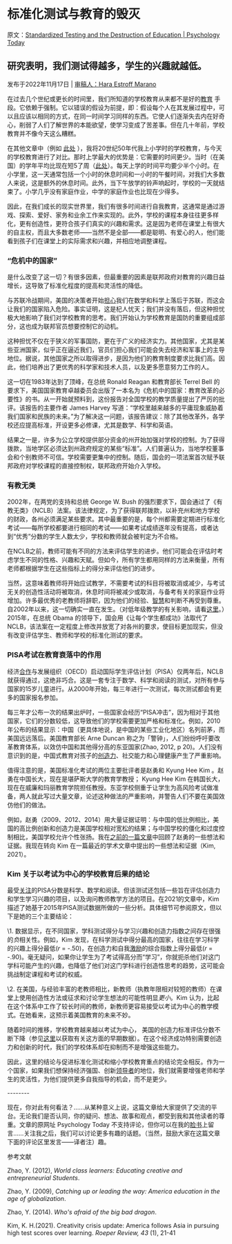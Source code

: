 # 标准化测试与教育的毁灭

原文：[Standardized Testing and the Destruction of Education | Psychology Today](https://www.psychologytoday.com/us/blog/freedom-learn/202211/standardized-testing-and-the-destruction-education)

## 研究表明，我们测试得越多，学生的兴趣就越低。

发布于2022年11月17日 | [审稿人：Hara Estroff Marano](https://www.psychologytoday.com/us/docs/editorial-process)

在过去几个世纪或更长的时间里，我们所知道的学校教育从来都不是好的[教育](https://www.psychologytoday.com/us/basics/education) 手段。它依赖于强制。它以错误的假设为前提，即：假设每个人在其发展过程中，可以且应该以相同的方式，在同一时间学习同样的东西。它使人们逐渐失去内在好奇心，削弱了人们了解世界的本能欲望，使学习变成了苦差事。但在几十年前，学校教育并不像今天这么糟糕。

在其他文章中（例如 [此处](https://www.amazon.com/Free-Learn-Unleashing-Instinct-Self-Reliant/dp/0465084990/ref=sr_1_1?crid=2JZQHKNK6I7JR&keywords=Peter+Gray+Free+to+Learn+Paperback&qid=1668623856&s=digital-text&sprefix=peter+gray+free+to+learn+paperback%2Cdigital-text%2C74&sr=1-1-catcorr) ），我将20世纪50年代我上小学时的学校教育，与今天的学校教育进行了对比。那时上学最大的优势是：它需要的时间更少。当时（在美国）的学年平均比现在短5了周（[此处](https://www.columnfivemedia.com/work/infographic-americas-schools-1950s-vs-today/)）。每天上学的时间平均要少半个小时。在小学里，这一天通常包括一个小时的休息时间和一小时的午餐时间，对我们大多数人来说，这是额外的休息时间。此外，当下午放学的铃声响起时，学校的一天就结束了。小学几乎没有家庭作业，中学的家庭作业也比现在少得多。

因此，在我们成长的现实世界里，我们有很多时间进行自我教育，这通常是通过游戏、探索、爱好、家务和业余工作来实现的。此外，学校的课程本身往往更多样化，更有创造性，更符合孩子们真实的兴趣和需求。这是因为老师在课堂上有很大的自主权，而且大多数老师——当然不是全部——都是聪明、有爱心的人，他们能看到孩子们在课堂上的实际需求和兴趣，并相应地调整课程。

### “危机中的国家”

是什么改变了这一切？有很多因素，但最重要的因素是联邦政府对教育的兴趣日益增长，这导致了标准化程度的提高和灵活性的降低。

与苏联冷战期间，美国的决策者开始[担心](https://www.psychologytoday.com/us/basics/fear)我们在数学和科学上落后于苏联，而这会让我们的国家陷入危险。事实证明，这是杞人忧天；我们并没有落后，但这种担忧极大地影响了我们对学校教育的思考。我们开始认为学校教育是国防的重要组成部分，这也成为联邦官员想要控制它的动机。

这种担忧不仅在于狭义的军事国防，更在于广义的经济实力。其他国家，尤其是某些亚洲国家，似乎正在逼近我们，官员们担心我们可能会失去经济和军事上的主导地位。据说，其他国家之所以取得进步，是因为他们的教育制度要求比我们高。因此，他们培养出了更优秀的科学家和技术人员，以及更多愿意努力工作的人。

这一切在1983年达到了顶峰，在总统 Ronald Reagan 和教育部长 Terrel Bell 的要求下，美国国家教育卓越委员会出版了一本名为《危机中的国家：教育改革的必要性》的书。从一开始就预料到，这份报告对全国学校的教学质量提出了严厉的批评。该报告的主要作者 James Harvey 写道：“学校里越来越多的平庸现象威胁着我们国家和民族的未来。”为了解决这一问题，该报告建议：除了其他改革外，各学校还应提高标准，开设更多必修课，尤其是数学、科学和英语。

结果之一是，许多为公立学校提供部分资金的州开始加强对学校的控制。为了获得拨款，当地学区必须达到州政府规定的某些“标准”。人们普遍认为，当地学校董事会和个别教师不可信。学校需要更集中的控制。随后，国会的一项法案首次赋予联邦政府对学校课程的直接控制权，联邦政府开始介入学校。

### 有教无类

2002年，在两党的支持和总统 George W. Bush 的强烈要求下，国会通过了《有教无类》（NCLB）法案。该法律规定，为了获得联邦拨款，以补充州和地方学校的财政，各州必须满足某些要求。其中最重要的是，每个州都需要定期进行标准化考试——每所学校都要进行相同的考试——如果考试成绩逐年没有提高，或者达到“优秀”分数的学生人数太少，学校和教师就会被判定为不合格。

在NCLB之前，教师可能有不同的方法来评估学生的进步。他们可能会在评估时考虑学生不同的性格、兴趣和天赋。但如今，所有学生都用同样的方法来衡量，所有老师都根据学生在这些指标上的得分来评估他们的进步。

当然，这意味着教师将开始应试教学，不需要考试的科目将被取消或减少，与考试无关的创造性活动将被取消，休息时间将被减少或取消，与备考有关的家庭作业将增加。许多最优秀的老教师将辞职，因为他们的经验、[智慧](https://www.psychologytoday.com/us/basics/wisdom)和判断不再受到尊重。自2002年以来，这一切确实一直在发生。（对低年级教学的有关影响，请看[这里](https://www.psychologytoday.com/us/blog/freedom-learn/201912/kindergarten-teachers-are-quitting-and-here-is-why)。）2015年，在总统 Obama 的领导下，国会用《让每个学生都成功》法取代了NCLB，该法案在一定程度上修改并放宽了对各州的要求，使目标更加现实，但没有改变评估学生、教师和学校的标准化测试的要求。

### PISA考试在教育衰落中的作用

经济[合作](https://www.psychologytoday.com/us/basics/teamwork)与发展组织（OECD）启动国际学生评估计划（PISA）仅两年后，NCLB就获得通过，这绝非巧合。这是一套专注于数学、科学和阅读的测试，对所有参与国家的15岁儿童进行。从2000年开始，每三年进行一次测试，每次测试都会有更多的国家报名参加。

每三年才公布一次的结果出炉时，一些国家会经历“PISA冲击”，因为相对于其他国家，它们的分数较低，这导致他们的学校需要更加严格和标准化。例如，2010年公布的结果显示：中国（更具体地说，是中国的某些工业化地区）名列前茅，而美国远远落后。美国教育部长 Arne Duncan 称之为「警钟」，人们纷纷呼吁要改革教育体系，以效仿中国和其他得分高的东亚国家(Zhao, 2012, p 20)。人们没有意识到的是，中国式教育对孩子的[创造力](https://www.psychologytoday.com/us/basics/creativity)、社交能力和心理健康产生了严重影响。

值得注意的是，美国标准化考试的两位主要批评者是赵勇和 Kyung Hee Kim 。赵勇在中国长大，现在是堪萨斯大学的教育学教授； Kyung Hee Kim 在韩国长大，现在在威廉和玛丽教育学院担任教授。东亚学校侧重于让学生为高风险考试做准备，两人就此写过大量文章，论述这种做法的严重影响，并警告人们不要在美国效仿他们的做法。

例如，赵勇（2009、2012、2014）用大量证据证明：与中国的低比例相比，美国的高比例创新和创造力是美国学校相对宽松的结果；与中国学校的僵化和过度控制相比，美国学校允许个性张扬。我在[之前的一篇文章](https://www.psychologytoday.com/us/blog/freedom-learn/201305/be-glad-our-failure-catch-china-in-education)中回顾了赵勇的一些想法和证据。我现在转向 Kim 在一篇最近的学术文章中提出的一些想法和证据（Kim, 2021）。

### Kim 关于以考试为中心的学校教育后果的结论

最受[关注](https://www.psychologytoday.com/us/basics/attention)的PISA分数是科学、数学和阅读。但该测试还包括一些旨在评估创造力和学生学习兴趣的项目，以及询问教师教学方法的项目。在2021的文章中，Kim 描述了她基于2015年PISA测试数据所做的一些分析。具体细节可参阅原文，但以下是她的三个主要结论：

\1. 数据显示，在不同国家，学科测试得分与学习兴趣和创造力指数之间存在很强的*负*相关性。例如，Kim 发现，在科学测试中得分最高的国家，往往在学习科学的兴趣上得分最低(*r* = -.50)，在创造力和自我[激励](https://www.psychologytoday.com/us/basics/motivation)的综合指数上得分最低(*r* = -.90)。毫无疑问，如果你让学生为了考试得高分而“学习”，你就扼杀他们对这门学科可能产生的兴趣，也降低了他们对这门学科进行创造性思考的趋势，这可能会挑战制定课程和考试的权威。

\2. 在美国，与经验丰富的老教师相比，新教师（执教年限相对较短的教师）在课堂上使用创造性方法或征求和讨论学生想法的可能性明显*更小*。Kim 认为，比起在这个体系中工作了较长时间的教师，新教师更容易接受以考试为中心的教学模式。在她看来，这预示着美国教育的未来不妙。

随着时间的推移，学校教育越来越以考试为中心， 美国的创造力标准评估分数不断下降（参见[这里](https://www.psychologytoday.com/us/blog/freedom-learn/201209/children-s-freedom-has-declined-so-has-their-creativity)以获取有关这方面的早期数据）。在这个经济成功特别需要创造力和创新的时代，我们的学校体系却在抑制而不是增强这些能力。

因此，这里的结论与促进标准化测试和缩小学校教育重点的结论完全相反。作为一个国家，如果我们想保持经济强国、创新[领导者](https://www.psychologytoday.com/us/basics/leadership)的地位，我们就需要增强老师和学生的灵活性，为他们提供更多自我指导的机会，而不是更少。

\--------

现在，你对此有何看法？……从某种意义上说，这篇文章给大家提供了交流的平台。无论我们是否认同，你的疑问、想法、故事和观点，都受到我和其他读者的尊重。文章的原网址 Psychology Today 不支持评论，但你可以在我的[脸书](https://www.facebook.com/peter.gray.3572)上留言……关注我之后，我们可以讨论更多有趣的话题。（当然，鼓励大家在这篇文章下面的评论区里发言——译者注）趣。

参考文献

Zhao, Y. (2012), *World class learners: Educating creative and entrepreneurial Students*.

Zhao, Y. (2009), *Catching up or leading the way: America education in the age of globalization*.

Zhao, Y. (2014). *Who's afraid of the big bad dragon*.

Kim, K. H.(2021). Creativity crisis update: America follows Asia in pursuing high test scores over learning. *Roeper Review, 43* (1), 21-41